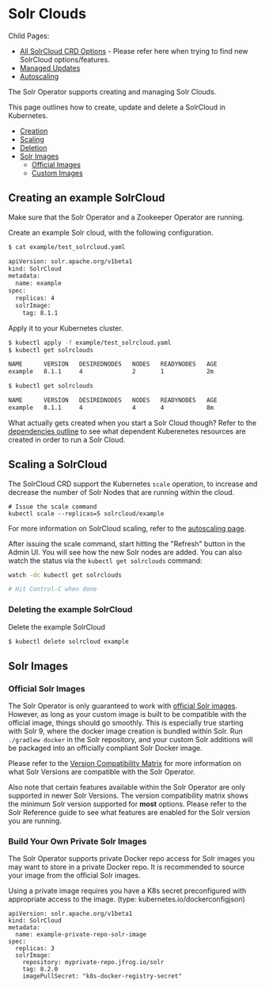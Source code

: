 <!--
    Licensed to the Apache Software Foundation (ASF) under one or more
    contributor license agreements.  See the NOTICE file distributed with
    this work for additional information regarding copyright ownership.
    The ASF licenses this file to You under the Apache License, Version 2.0
    the "License"); you may not use this file except in compliance with
    the License.  You may obtain a copy of the License at

        http://www.apache.org/licenses/LICENSE-2.0

    Unless required by applicable law or agreed to in writing, software
    distributed under the License is distributed on an "AS IS" BASIS,
    WITHOUT WARRANTIES OR CONDITIONS OF ANY KIND, either express or implied.
    See the License for the specific language governing permissions and
    limitations under the License.
 -->

# Solr Clouds

Child Pages:
- [All SolrCloud CRD Options](solr-cloud-crd.md) - Please refer here when trying to find new SolrCloud options/features.
- [Managed Updates](managed-updates.md)
- [Autoscaling](autoscaling.md)

The Solr Operator supports creating and managing Solr Clouds.

This page outlines how to create, update and delete a SolrCloud in Kubernetes.

- [Creation](#creating-an-example-solrcloud)
- [Scaling](#scaling-a-solrcloud)
- [Deletion](#deleting-the-example-solrcloud)
- [Solr Images](#solr-images)
    - [Official Images](#official-solr-images)
    - [Custom Images](#build-your-own-private-solr-images)

## Creating an example SolrCloud

Make sure that the Solr Operator and a Zookeeper Operator are running.

Create an example Solr cloud, with the following configuration.

```bash
$ cat example/test_solrcloud.yaml

apiVersion: solr.apache.org/v1beta1
kind: SolrCloud
metadata:
  name: example
spec:
  replicas: 4
  solrImage:
    tag: 8.1.1
```

Apply it to your Kubernetes cluster.

```bash
$ kubectl apply -f example/test_solrcloud.yaml
$ kubectl get solrclouds

NAME      VERSION   DESIREDNODES   NODES   READYNODES   AGE
example   8.1.1     4              2       1            2m

$ kubectl get solrclouds

NAME      VERSION   DESIREDNODES   NODES   READYNODES   AGE
example   8.1.1     4              4       4            8m
```

What actually gets created when you start a Solr Cloud though?
Refer to the [dependencies outline](dependencies.md) to see what dependent Kuberenetes resources are created in order to run a Solr Cloud.

## Scaling a SolrCloud

The SolrCloud CRD support the Kubernetes `scale` operation, to increase and decrease the number of Solr Nodes that are running within the cloud.

```
# Issue the scale command
kubectl scale --replicas=5 solrcloud/example
```

For more information on SolrCloud scaling, refer to the [autoscaling page](autoscaling.md).

After issuing the scale command, start hitting the "Refresh" button in the Admin UI.
You will see how the new Solr nodes are added.
You can also watch the status via the `kubectl get solrclouds` command:

```bash
watch -dc kubectl get solrclouds

# Hit Control-C when done
```

### Deleting the example SolrCloud

Delete the example SolrCloud

```bash
$ kubectl delete solrcloud example
```
  
## Solr Images

### Official Solr Images

The Solr Operator is only guaranteed to work with [official Solr images](https://hub.docker.com/_/solr).
However, as long as your custom image is built to be compatible with the official image, things should go smoothly.
This is especially true starting with Solr 9, where the docker image creation is bundled within Solr.
Run `./gradlew docker` in the Solr repository, and your custom Solr additions will be packaged into an officially compliant Solr Docker image.

Please refer to the [Version Compatibility Matrix](../upgrade-notes.md#solr-versions) for more information on what Solr Versions are compatible with the Solr Operator.

Also note that certain features available within the Solr Operator are only supported in newer Solr Versions.
The version compatibility matrix shows the minimum Solr version supported for **most** options.
Please refer to the Solr Reference guide to see what features are enabled for the Solr version you are running.

### Build Your Own Private Solr Images

The Solr Operator supports private Docker repo access for Solr images you may want to store in a private Docker repo. It is recommended to source your image from the official Solr images. 

Using a private image requires you have a K8s secret preconfigured with appropriate access to the image. (type: kubernetes.io/dockerconfigjson)

```
apiVersion: solr.apache.org/v1beta1
kind: SolrCloud
metadata:
  name: example-private-repo-solr-image
spec:
  replicas: 3
  solrImage:
    repository: myprivate-repo.jfrog.io/solr
    tag: 8.2.0
    imagePullSecret: "k8s-docker-registry-secret"
```